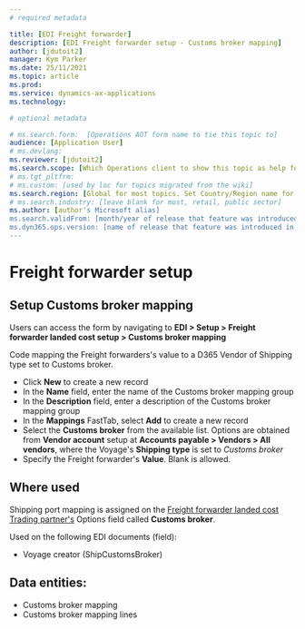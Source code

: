 ```yaml
---
# required metadata

title: [EDI Freight forwarder]
description: [EDI Freight forwarder setup - Customs broker mapping]
author: [jdutoit2]
manager: Kym Parker
ms.date: 25/11/2021
ms.topic: article
ms.prod: 
ms.service: dynamics-ax-applications
ms.technology: 

# optional metadata

# ms.search.form:  [Operations AOT form name to tie this topic to]
audience: [Application User]
# ms.devlang: 
ms.reviewer: [jdutoit2]
ms.search.scope: [Which Operations client to show this topic as help for, to be set by content strategist, see list here: https://microsoft.sharepoint.com/teams/DynDoc/_layouts/15/WopiFrame.aspx?sourcedoc={23419e1c-eb64-42e9-aa9b-79875b428718}&action=edit&wd=target%28Core%20Dynamics%20AX%20CP%20requirements%2Eone%7C4CC185C0%2DEFAA%2D42CD%2D94B9%2D8F2A45E7F61A%2FVersions%20list%20for%20docs%20topics%7CC14BE630%2D5151%2D49D6%2D8305%2D554B5084593C%2F%29]
# ms.tgt_pltfrm: 
# ms.custom: [used by loc for topics migrated from the wiki]
ms.search.region: [Global for most topics. Set Country/Region name for localizations]
# ms.search.industry: [leave blank for most, retail, public sector]
ms.author: [author's Microsoft alias]
ms.search.validFrom: [month/year of release that feature was introduced in, in format yyyy-mm-dd]
ms.dyn365.ops.version: [name of release that feature was introduced in, see list here: https://microsoft.sharepoint.com/teams/DynDoc/_layouts/15/WopiFrame.aspx?sourcedoc={23419e1c-eb64-42e9-aa9b-79875b428718}&action=edit&wd=target%28Core%20Dynamics%20AX%20CP%20requirements%2Eone%7C4CC185C0%2DEFAA%2D42CD%2D94B9%2D8F2A45E7F61A%2FVersions%20list%20for%20docs%20topics%7CC14BE630%2D5151%2D49D6%2D8305%2D554B5084593C%2F%29]
---
```


# Freight forwarder setup
## Setup Customs broker mapping

Users can access the form by navigating to **EDI > Setup > Freight forwarder landed cost setup > Customs broker mapping**

Code mapping the Freight forwarders's value to a D365 Vendor of Shipping type set to Customs broker. <br>

- Click **New** to create a new record
-	In the **Name** field, enter the name of the Customs broker mapping group
-	In the **Description** field, enter a description of the Customs broker mapping group
-	In the **Mappings** FastTab, select **Add** to create a new record
-	Select the **Customs broker** from the available list. Options are obtained from **Vendor account** setup at **Accounts payable > Vendors > All vendors**, where the Voyage's **Shipping type** is set to _Customs broker_
-	Specify the Freight forwarder's **Value**. Blank is allowed.

## Where used
Shipping port mapping is assigned on the [Freight forwarder landed cost Trading partner's](../Trading%20partner.md) Options field called **Customs broker**.

Used on the following EDI documents (field):
- Voyage creator (ShipCustomsBroker)

## Data entities:
- Customs broker mapping
- Customs broker mapping lines
